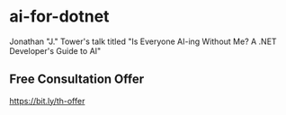 # ai-for-dotnet
Jonathan "J." Tower's talk titled "Is Everyone AI-ing Without Me? A .NET Developer's Guide to AI"

## Free Consultation Offer
https://bit.ly/th-offer
